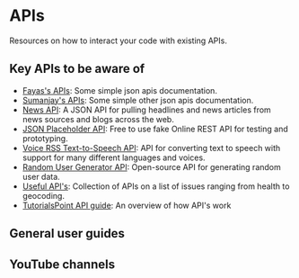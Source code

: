 # APIs
Resources on how to interact your code with existing APIs.

## Key APIs to be aware of
- [Fayas's APIs](https://fayas.me/projects/apis): Some simple json apis documentation.
- [Sumanjay's APIs](https://github.com/cyberboysumanjay/APIs): Some simple other json apis documentation.
- [News API](https://newsapi.org): A JSON API for pulling headlines and news articles from news sources and blogs across the web.
- [JSON Placeholder API](https://jsonplaceholder.typicode.com/): Free to use fake Online REST API for testing and prototyping.
- [Voice RSS Text-to-Speech API](http://www.voicerss.org/api/): API for converting text to speech with support for many different languages and voices.
- [Random User Generator API](https://randomuser.me/): Open-source API for generating random user data.
- [Useful API's](https://github.com/public-apis/public-apis): Collection of APIs on a list of issues ranging from health to geocoding.
- [TutorialsPoint API guide](https://www.tutorialspoint.com/application-programming-interface-api): An overview of how API's work

## General user guides

## YouTube channels

